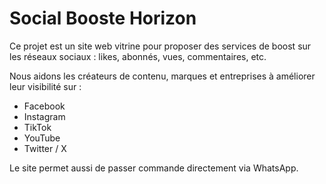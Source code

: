 # Social Booste Horizon

Ce projet est un site web vitrine pour proposer des services de boost sur les réseaux sociaux : likes, abonnés, vues, commentaires, etc.

Nous aidons les créateurs de contenu, marques et entreprises à améliorer leur visibilité sur :
- Facebook
- Instagram
- TikTok
- YouTube
- Twitter / X

Le site permet aussi de passer commande directement via WhatsApp.

